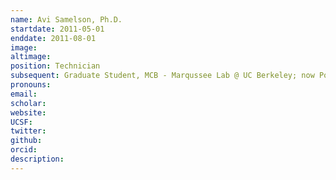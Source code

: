 ```yaml
---
name: Avi Samelson, Ph.D.
startdate: 2011-05-01
enddate: 2011-08-01
image:
altimage:
position: Technician
subsequent: Graduate Student, MCB - Marqussee Lab @ UC Berkeley; now Postdoctoral Fellow - Kampmann Lab @ UCSF
pronouns:
email:
scholar:
website:
UCSF:
twitter:
github:
orcid:
description:
---
```

